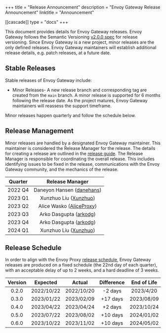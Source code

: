 +++
title = "Release Announcement"
description = "Envoy Gateway Release Announcement"
linktitle = "Announcement"

[[cascade]]
type = "docs"
+++

This document provides details for Envoy Gateway releases. Envoy Gateway follows the Semantic Versioning [v2.0.0 spec][]
for release versioning. Since Envoy Gateway is a new project, minor releases are the only defined releases. Envoy
Gateway maintainers will establish additional release details, e.g. patch releases, at a future date.

## Stable Releases

Stable releases of Envoy Gateway include:

* Minor Releases- A new release branch and corresponding tag are created from the `main` branch. A minor release
  is supported for 6 months following the release date. As the project matures, Envoy Gateway maintainers will reassess
  the support timeframe.

Minor releases happen quarterly and follow the schedule below.

## Release Management

Minor releases are handled by a designated Envoy Gateway maintainer. This maintainer is considered the Release Manager
for the release. The details for creating a release are outlined in the [release guide][].  The Release Manager is
responsible for coordinating the overall release. This includes identifying issues to be fixed in the release,
communications with the Envoy Gateway community, and the mechanics of the release.

| Quarter |                        Release Manager                         |
|:-------:|:--------------------------------------------------------------:|
| 2022 Q4 |    Daneyon Hansen ([danehans](https://github.com/danehans))    |
| 2023 Q1 |    Xunzhuo Liu ([Xunzhuo](https://github.com/Xunzhuo))         |
| 2023 Q2 |    Alice Wasko ([AliceProxy](https://github.com/AliceProxy))   |
| 2023 Q3 |    Arko Dasgupta ([arkodg](https://github.com/arkodg))         |
| 2023 Q4 |    Arko Dasgupta ([arkodg](https://github.com/arkodg))         |
| 2024 Q1 |    Xunzhuo Liu ([Xunzhuo](https://github.com/Xunzhuo))         |

## Release Schedule

In order to align with the Envoy Proxy [release schedule][], Envoy Gateway releases are produced on a fixed schedule
(the 22nd day of each quarter), with an acceptable delay of up to 2 weeks, and a hard deadline of 3 weeks.

| Version |  Expected   |   Actual    | Difference  | End of Life |
|:-------:|:-----------:|:-----------:|:-----------:|:-----------:|
|  0.2.0  | 2022/10/22  | 2022/10/20  |   -2 days   |  2023/4/20  |
|  0.3.0  | 2023/01/22  | 2023/02/09  |   +17 days  |  2023/08/09 |
|  0.4.0  | 2023/04/22  | 2023/04/24  |   +2 days   |  2023/10/24 |
|  0.5.0  | 2023/07/22  | 2023/08/02  |   +10 days  |  2024/01/02 |
|  0.6.0  | 2023/10/22  | 2023/11/02  |   +10 days  |  2024/05/02 |

[v2.0.0 spec]: https://semver.org/spec/v2.0.0.html
[release guide]: /latest/contributions/releasing
[release schedule]: https://github.com/envoyproxy/envoy/blob/main/RELEASES.md#major-release-schedule
